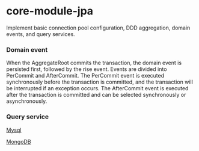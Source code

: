 # core-module-jpa

Implement basic connection pool configuration, DDD aggregation, domain events, and query services.

### Domain event
When the AggregateRoot commits the transaction, the domain event is persisted first, followed by the rise event. Events are divided into PerCommit and AfterCommit. The PerCommit event is executed synchronously before the transaction is committed, and the transaction will be interrupted if an exception occurs. The AfterCommit event is executed after the transaction is committed and can be selected synchronously or asynchronously.

### Query service


[Mysql](core-module-jpa-mysql/README.md)

[MongoDB](core-module-jpa-mongodb/README.md)